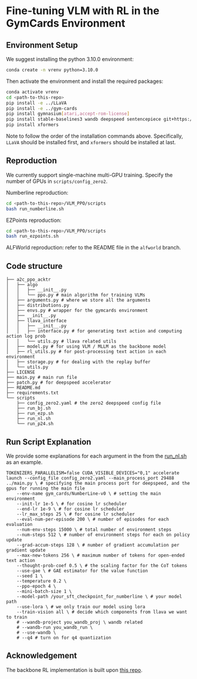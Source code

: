 # Fine-tuning VLM with RL in the GymCards Environment

## Environment Setup

We suggest installing the python 3.10.0 environment:

```bash
conda create -n vrenv python=3.10.0
```

Then activate the environment and install the required packages:

```bash
conda activate vrenv
cd <path-to-this-repo>
pip install -e ../LLaVA
pip install -e ../gym-cards
pip install gymnasium[atari,accept-rom-license]
pip install stable-baselines3 wandb deepspeed sentencepiece git+https://github.com/openai/CLIP.git
pip install xformers
```

Note to follow the order of the installation commands above. Specifically, `LLaVA` should be installed first, and `xformers` should be installed at last.

## Reproduction

We currently support single-machine multi-GPU training. Specify the number of GPUs in `scripts/config_zero2`.

Numberline reproduction:

```bash
cd <path-to-this-repo>/VLM_PPO/scripts
bash run_numberline.sh
```

EZPoints reproduction:

```bash
cd <path-to-this-repo>/VLM_PPO/scripts
bash run_ezpoints.sh
```

ALFWorld reproduction: refer to the README file in the `alfworld` branch.

## Code structure

```
├── a2c_ppo_acktr
│   ├── algo
│   │   ├── __init__.py
│   │   └── ppo.py # main algorithm for training VLMs
│   ├── arguments.py # where we store all the arguments
│   ├── distributions.py
│   ├── envs.py # wrapper for the gymcards environment
│   ├── __init__.py
│   ├── llava_interface
│   │   ├── __init__.py
│   │   ├── interface.py # for generating text action and computing action log prob
│   │   └── utils.py # llava related utils
│   ├── model.py # for using VLM / MLLM as the backbone model
│   ├── rl_utils.py # for post-processing text action in each environment
│   ├── storage.py # for dealing with the replay buffer
│   └── utils.py
├── LICENSE
├── main.py # main run file
├── patch.py # for deepspeed accelerator
├── README.md
├── requirements.txt
└── scripts
    ├── config_zero2.yaml # the zero2 deepspeed config file
    ├── run_bj.sh
    ├── run_ezp.sh
    ├── run_nl.sh
    └── run_p24.sh

```

## Run Script Explanation
We provide some explanations for each argument in the from the [run_nl.sh](./scripts/run_nl.sh) as an example.

```
TOKENIZERS_PARALLELISM=false CUDA_VISIBLE_DEVICES="0,1" accelerate launch --config_file config_zero2.yaml --main_process_port 29488 ../main.py \ # specifying the main process port for deepspeed, and the gpus for running the main file
    --env-name gym_cards/NumberLine-v0 \ # setting the main environment
    --init-lr 1e-5 \ # for cosine lr scheduler
    --end-lr 1e-9 \ # for cosine lr scheduler
    --lr_max_steps 25 \ # for cosine lr scheduler
    --eval-num-per-episode 200 \ # number of episodes for each evaluation
    --num-env-steps 15000 \ # total number of environment steps
    --num-steps 512 \ # number of environment steps for each on policy update
    --grad-accum-steps 128 \ # number of gradient accumulation per gradient update
    --max-new-tokens 256 \ # maximum number of tokens for open-ended text action
    --thought-prob-coef 0.5 \ # the scaling factor for the CoT tokens
    --use-gae \ # GAE estimator for the value function
    --seed 1 \
    --temperature 0.2 \
    --ppo-epoch 4 \
    --mini-batch-size 1 \
    --model-path /your_sft_checkpoint_for_numberline \ # your model path
    --use-lora \ # we only train our model using lora
    --train-vision all \ # decide which components from llava we want to train
    # --wandb-project you_wandb_proj \ wandb related
    # --wandb-run you_wandb_run \
    # --use-wandb \
    # --q4 # turn on for q4 quantization

```

## Acknowledgement
The backbone RL implementation is built upon [this repo](https://github.com/ikostrikov/pytorch-a2c-ppo-acktr-gail).
